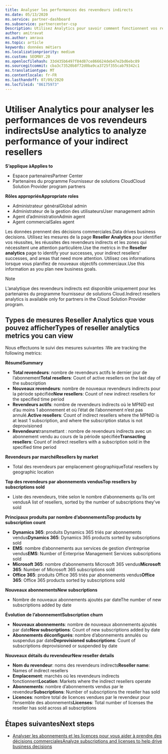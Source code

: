 ```yaml
---
title: Analyser les performances des revendeurs indirects
ms.date: 05/13/2020
ms.service: partner-dashboard
ms.subservice: partnercenter-csp
Description: Utilisez Analytics pour savoir comment fonctionnent vos revendeurs indirects, à la fois leurs succès et les zones qui peuvent nécessiter plus d’attention.
author: amitravat
ms.author: amrava
ms.topic: article
keywords: données métiers
ms.localizationpriority: medium
ms.custom: SEOMAY.20
ms.openlocfilehash: 33d435b6497f84d87ce866624deb47e2bd6ebc89
ms.sourcegitcommit: cba3c73520b8f72d0ba9ca3725f355cab79342c1
ms.translationtype: MT
ms.contentlocale: fr-FR
ms.lasthandoff: 07/09/2020
ms.locfileid: "86175973"
---
```

# <a name="use-analytics-to-analyze-performance-of-your-indirect-resellers"></a><span data-ttu-id="37e03-104">Utiliser Analytics pour analyser les performances de vos revendeurs indirects</span><span class="sxs-lookup"><span data-stu-id="37e03-104">Use analytics to analyze performance of your indirect resellers</span></span>

<span data-ttu-id="37e03-105">**S’applique à**</span><span class="sxs-lookup"><span data-stu-id="37e03-105">**Applies to**</span></span>

- <span data-ttu-id="37e03-106">Espace partenaires</span><span class="sxs-lookup"><span data-stu-id="37e03-106">Partner Center</span></span>
- <span data-ttu-id="37e03-107">Partenaires du programme Fournisseur de solutions Cloud</span><span class="sxs-lookup"><span data-stu-id="37e03-107">Cloud Solution Provider program partners</span></span>

<span data-ttu-id="37e03-108">**Rôles appropriés**</span><span class="sxs-lookup"><span data-stu-id="37e03-108">**Appropriate roles**</span></span>

- <span data-ttu-id="37e03-109">Administrateur général</span><span class="sxs-lookup"><span data-stu-id="37e03-109">Global admin</span></span>
- <span data-ttu-id="37e03-110">Administrateur de la gestion des utilisateurs</span><span class="sxs-lookup"><span data-stu-id="37e03-110">User management admin</span></span>
- <span data-ttu-id="37e03-111">Agent d’administration</span><span class="sxs-lookup"><span data-stu-id="37e03-111">Admin agent</span></span>
- <span data-ttu-id="37e03-112">Agent commercial</span><span class="sxs-lookup"><span data-stu-id="37e03-112">Sales agent</span></span>

<span data-ttu-id="37e03-113">Les données prennent des décisions commerciales.</span><span class="sxs-lookup"><span data-stu-id="37e03-113">Data drives business decisions.</span></span> <span data-ttu-id="37e03-114">Utilisez les mesures de la page **Reseller Analytics** pour identifier vos réussites, les réussites des revendeurs indirects et les zones qui nécessitent une attention particulière.</span><span class="sxs-lookup"><span data-stu-id="37e03-114">Use the metrics in the **Reseller analytics** page to identify your successes, your indirect resellers' successes, and areas that need more attention.</span></span> <span data-ttu-id="37e03-115">Utilisez ces informations lorsque vous planifiez de nouveaux objectifs commerciaux.</span><span class="sxs-lookup"><span data-stu-id="37e03-115">Use this information as you plan new business goals.</span></span>

> [!NOTE]
> <span data-ttu-id="37e03-116">L’analytique des revendeurs indirects est disponible uniquement pour les partenaires du programme fournisseur de solutions Cloud.</span><span class="sxs-lookup"><span data-stu-id="37e03-116">Indirect resellers analytics is available only for partners in the Cloud Solution Provider program.</span></span>

## <a name="types-of-reseller-analytics-metrics-you-can-view"></a><span data-ttu-id="37e03-117">Types de mesures Reseller Analytics que vous pouvez afficher</span><span class="sxs-lookup"><span data-stu-id="37e03-117">Types of reseller analytics metrics you can view</span></span>

<span data-ttu-id="37e03-118">Nous effectuons le suivi des mesures suivantes :</span><span class="sxs-lookup"><span data-stu-id="37e03-118">We are tracking the following metrics:</span></span>

<span data-ttu-id="37e03-119">**Résumé**</span><span class="sxs-lookup"><span data-stu-id="37e03-119">**Summary**</span></span>  
 - <span data-ttu-id="37e03-120">**Total revendeurs**: nombre de revendeurs actifs le dernier jour de l’abonnement</span><span class="sxs-lookup"><span data-stu-id="37e03-120">**Total resellers**: Count of active resellers on the last day of the subscription</span></span>  
 - <span data-ttu-id="37e03-121">**Nouveaux revendeurs**: nombre de nouveaux revendeurs indirects pour la période spécifiée</span><span class="sxs-lookup"><span data-stu-id="37e03-121">**New resellers**: Count of new indirect resellers for the specified time period</span></span>  
 - <span data-ttu-id="37e03-122">**Revendeurs actifs**: nombre de revendeurs indirects où le MPNID est d’au moins 1 abonnement et où l’état de l’abonnement n’est pas annulé.</span><span class="sxs-lookup"><span data-stu-id="37e03-122">**Active resellers**: Count of indirect resellers where the MPNID is at least 1 subscription, and where the subscription status is not deprovisioned</span></span>  
 - <span data-ttu-id="37e03-123">**Revendeurs**transmettant : nombre de revendeurs indirects avec un abonnement vendu au cours de la période spécifiée</span><span class="sxs-lookup"><span data-stu-id="37e03-123">**Transacting resellers**: Count of indirect resellers with a subscription sold in the specified time period</span></span>  

<span data-ttu-id="37e03-124">**Revendeurs par marché**</span><span class="sxs-lookup"><span data-stu-id="37e03-124">**Resellers by market**</span></span>  
 - <span data-ttu-id="37e03-125">Total des revendeurs par emplacement géographique</span><span class="sxs-lookup"><span data-stu-id="37e03-125">Total resellers by geographic location</span></span>  

<span data-ttu-id="37e03-126">**Top des revendeurs par abonnements vendus**</span><span class="sxs-lookup"><span data-stu-id="37e03-126">**Top resellers by subscriptions sold**</span></span>
 - <span data-ttu-id="37e03-127">Liste des revendeurs, triée selon le nombre d’abonnements qu’ils ont vendus</span><span class="sxs-lookup"><span data-stu-id="37e03-127">A list of resellers, sorted by the number of subscriptions they've sold</span></span>  

<span data-ttu-id="37e03-128">**Principaux produits par nombre d’abonnements**</span><span class="sxs-lookup"><span data-stu-id="37e03-128">**Top products by subscription count**</span></span>  
 - <span data-ttu-id="37e03-129">**Dynamics 365**: produits Dynamics 365 triés par abonnements vendus</span><span class="sxs-lookup"><span data-stu-id="37e03-129">**Dynamics 365**: Dynamics 365 products sorted by subscriptions sold</span></span>  
 - <span data-ttu-id="37e03-130">**EMS**: nombre d’abonnements aux services de gestion d’entreprise vendus</span><span class="sxs-lookup"><span data-stu-id="37e03-130">**EMS**: Number of Enterprise Management Services subscriptions sold</span></span>  
 - <span data-ttu-id="37e03-131">**Microsoft 365**: nombre d’abonnements Microsoft 365 vendus</span><span class="sxs-lookup"><span data-stu-id="37e03-131">**Microsoft 365**: Number of Microsoft 365 subscriptions sold</span></span>  
 - <span data-ttu-id="37e03-132">**Office 365**: produits Office 365 triés par abonnements vendus</span><span class="sxs-lookup"><span data-stu-id="37e03-132">**Office 365**: Office 365 products sorted by subscriptions sold</span></span>  

<span data-ttu-id="37e03-133">**Nouveaux abonnements**</span><span class="sxs-lookup"><span data-stu-id="37e03-133">**New subscriptions**</span></span>  
 - <span data-ttu-id="37e03-134">Nombre de nouveaux abonnements ajoutés par date</span><span class="sxs-lookup"><span data-stu-id="37e03-134">The number of new subscriptions added by date</span></span>  

<span data-ttu-id="37e03-135">**Évolution de l’abonnement**</span><span class="sxs-lookup"><span data-stu-id="37e03-135">**Subscription churn**</span></span>  
 - <span data-ttu-id="37e03-136">**Nouveaux abonnements**: nombre de nouveaux abonnements ajoutés par date</span><span class="sxs-lookup"><span data-stu-id="37e03-136">**New subscriptions**: Count of new subscriptions added by date</span></span>  
 - <span data-ttu-id="37e03-137">**Abonnements déconfigurés**: nombre d’abonnements annulés ou suspendus par date</span><span class="sxs-lookup"><span data-stu-id="37e03-137">**Deprovisioned subscriptions**: Count of subscriptions deprovisioned or suspended by date</span></span>  

<span data-ttu-id="37e03-138">**Nouveaux détails du revendeur**</span><span class="sxs-lookup"><span data-stu-id="37e03-138">**New reseller details**</span></span>  
 - <span data-ttu-id="37e03-139">**Nom du revendeur**: noms des revendeurs indirects</span><span class="sxs-lookup"><span data-stu-id="37e03-139">**Reseller name**: Names of indirect resellers</span></span>  
 - <span data-ttu-id="37e03-140">**Emplacement**: marchés où les revendeurs indirects fonctionnent</span><span class="sxs-lookup"><span data-stu-id="37e03-140">**Location**: Markets where the indirect resellers operate</span></span>  
 - <span data-ttu-id="37e03-141">**Abonnements**: nombre d’abonnements vendus par le revendeur</span><span class="sxs-lookup"><span data-stu-id="37e03-141">**Subscriptions**: Number of subscriptions the reseller has sold</span></span>  
 - <span data-ttu-id="37e03-142">**Licences**: nombre total de licences vendues par le revendeur pour l’ensemble des abonnements</span><span class="sxs-lookup"><span data-stu-id="37e03-142">**Licenses**: Total number of licenses the reseller has sold across all subscriptions</span></span>  
  
## <a name="next-steps"></a><span data-ttu-id="37e03-143">Étapes suivantes</span><span class="sxs-lookup"><span data-stu-id="37e03-143">Next steps</span></span>

- [<span data-ttu-id="37e03-144">Analyser les abonnements et les licences pour vous aider à prendre des décisions commerciales</span><span class="sxs-lookup"><span data-stu-id="37e03-144">Analyze subscriptions and licenses to help drive business decisions</span></span>](analyze-subscriptions-licenses.md)